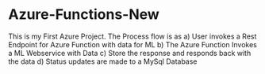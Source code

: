 # Azure-Functions-New

This is my First Azure Project.
The Process flow is as
  a) User invokes a Rest Endpoint for Azure Function with data for ML
  b) The Azure Function Invokes a ML Webservice with Data
  c) Store the response and responds back with the data
  d) Status updates are made to a MySql Database
